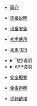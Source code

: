 <!-- docs/_sidebar.md -->

<style type="">
details summary::-webkit-details-marker { display:none; } 去三角形
summary{outline:none;}去边框
</style>

- [简介](content_ch/)
- [连接说明](content_ch/introduction/connect.md)
- [设备安装](content_ch/introduction/quickstart.md)
- [初步使用](content_ch/introduction/app/appdownload.md)
- [初步飞行](content_ch/introduction/fly.md)
- <details> 
  <summary>飞控说明</summary> 

  - [AB模式](content_ch/introduction/ABmode.md)
  - [自主作业模式](content_ch/introduction/AUTOmode.md)
  - [RTK说明](content_ch/introduction/RTK.md)
  - [灯语](content_ch/introduction/light.md)
  - <details> 
     <summary>传感器校准</summary>

    - [遥控器校准](content_ch/introduction/calibration/remote_calib.md)
    - [飞行校准](content_ch/introduction/calibration/fly_calib.md)
    - [磁校准](content_ch/introduction/calibration/mag_calib.md)
    - [流量计校准](content_ch/introduction/calibration/flow_calib.md)
    - [电机检查](content_ch/introduction/calibration/motor_calib.md)
- <details> 
  <summary>APP说明</summary>  

  - [APP参数说明](content_ch/introduction/APPpar.md)
  - [APP管理设置](content_ch/introduction/APPuser.md)
  - [植保平台](content_ch/introduction/AGplatform.md)
- [安全概要](content_ch/introduction/sercurity.md)
- [免责声明](content_ch/introduction/satament.md)
- [视频链接](content_ch/introduction/video.md)


